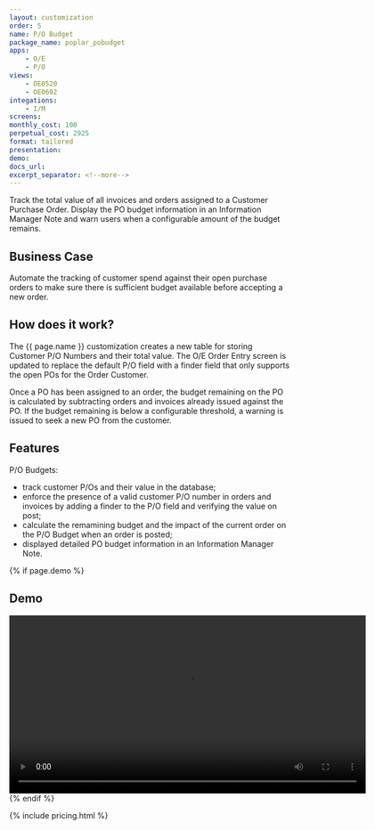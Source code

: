 ```yaml
---
layout: customization
order: 5
name: P/O Budget
package_name: poplar_pobudget
apps:
    - O/E
    - P/O
views:
    - OE0520
    - OE0692
integations:
    - I/M
screens:
monthly_cost: 100
perpetual_cost: 2925
format: tailored
presentation: 
demo: 
docs_url: 
excerpt_separator: <!--more-->
---
```


Track the total value of all invoices and orders assigned to a Customer
Purchase Order.  Display the PO budget information in an Information Manager
Note and warn users when a configurable amount of the budget remains.
<!--more-->

## Business Case

Automate the tracking of customer spend against their open purchase orders to
make sure there is sufficient budget available before accepting a new
order.

## How does it work?

The {{ page.name }} customization creates a new table for storing Customer
P/O Numbers and their total value.  The O/E Order Entry screen is updated
to replace the default P/O field with a finder field that only supports the
open POs for the Order Customer.

Once a PO has been assigned to an order, the budget remaining on the PO 
is calculated by subtracting orders and invoices already issued against the PO.
If the budget remaining is below a configurable threshold, a warning is issued
to seek a new PO from the customer.

## Features

P/O Budgets:

- track customer P/Os and their value in the database;
- enforce the presence of a valid customer P/O number in orders and invoices 
  by adding a finder to the P/O field and verifying the value on post;
- calculate the remamining budget and the impact of the current order on the 
  P/O Budget when an order is posted;
- displayed detailed PO budget information in an Information Manager Note.

{% if page.demo %}
## Demo

<video width="640" controls>
  <source src="{{ page.demo }}" type="video/mp4">
  Your browser doesn't support the video tag.
</video>
{% endif %}

{% include pricing.html %}
